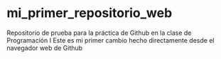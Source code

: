 # mi_primer_repositorio_web
Repositorio de prueba para la práctica de Github en la clase de Programación I
Este es mi primer cambio hecho directamente desde el navegador web de Github
